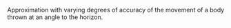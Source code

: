 Approximation with varying degrees of accuracy of the movement of a body thrown at an angle to the horizon.